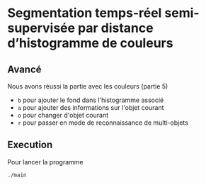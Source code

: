 # Segmentation temps-réel semi-supervisée par distance d’histogramme de couleurs

## Avancé

Nous avons réussi la partie avec les couleurs (partie 5)

- `b` pour ajouter le fond dans l'histogramme associé
- `a` pour ajouter des informations sur l'objet courant
- `o` pour changer d'objet courant
- `r` pour passer en mode de reconnaissance de multi-objets

## Execution

Pour lancer la programme
```
./main
```